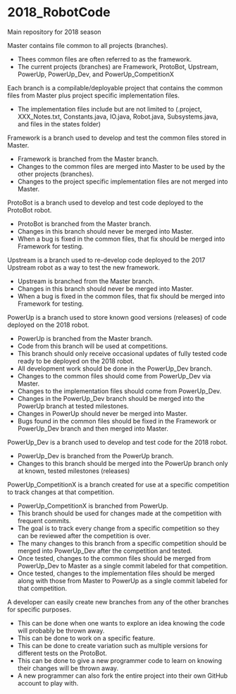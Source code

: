# 2018_RobotCode
Main repository for 2018 season

Master contains file common to all projects (branches). 
- Thees common files are often referred to as the framework.
- The current projects (branches) are Framework, ProtoBot, Upstream, PowerUp, PowerUp_Dev, and PowerUp_CompetitionX

Each branch is a compilable/deployable project that contains the common files from Master plus project specific implementation files.
- The implementation files include but are not limited to (.project, XXX_Notes.txt, Constants.java, IO.java, Robot.java, Subsystems.java, and files in the states folder)

Framework is a branch used to develop and test the common files stored in Master.
- Framework is branched from the Master branch.
- Changes to the common files are merged into Master to be used by the other projects (branches).
- Changes to the project specific implementation files are not merged into Master.

ProtoBot is a branch used to develop and test code deployed to the ProtoBot robot.
- ProtoBot is branched from the Master branch.
- Changes in this branch should never be merged into Master.
- When a bug is fixed in the common files, that fix should be merged into Framework for testing.

Upstream is a branch used to re-develop code deployed to the 2017 Upstream robot as a way to test the new framework.
- Upstream is branched from the Master branch.
- Changes in this branch should never be merged into Master.
- When a bug is fixed in the common files, that fix should be merged into Framework for testing.

PowerUp is a branch used to store known good versions (releases) of code deployed on the 2018 robot.
- PowerUp is branched from the Master branch.
- Code from this branch will be used at competitions.
- This branch should only receive occasional updates of fully tested code ready to be deployed on the 2018 robot.
- All development work should be done in the PowerUp_Dev branch.
- Changes to the common files should come from PowerUp_Dev via Master.
- Changes to the implementation files should come from PowerUp_Dev.
- Changes in the PowerUp_Dev branch should be merged into the PowerUp branch at tested milestones.
- Changes in PowerUp should never be merged into Master.
- Bugs found in the common files should be fixed in the Framework or PowerUp_Dev branch and then merged into Master.

PowerUp_Dev is a branch used to develop and test code for the 2018 robot. 
- PowerUp_Dev is branched from the PowerUp branch.
- Changes to this branch should be merged into the PowerUp branch only at known, tested milestones (releases)

PowerUp_CompetitionX is a branch created for use at a specific competition to track changes at that competition.
- PowerUp_CompetitionX is branched from PowerUp.
- This branch should be used for changes made at the competition with frequent commits.
- The goal is to track every change from a specific competition so they can be reviewed after the competition is over.
- The many changes to this branch from a specific competition should be merged into PowerUp_Dev after the competition and tested. 
- Once tested, changes to the common files should be merged from PowerUp_Dev to Master as a single commit labeled for that competition.
- Once tested, changes to the implementation files should be merged along with those from Master to PowerUp as a single commit labeled for that competition.

A developer can easily create new branches from any of the other branches for specific purposes.
- This can be done when one wants to explore an idea knowing the code will probably be thrown away.
- This can be done to work on a specific feature.
- This can be done to create variation such as multiple versions for different tests on the ProtoBot.
- This can be done to give a new programmer code to learn on knowing their changes will be thrown away.
- A new programmer can also fork the entire project into their own GitHub account to play with.

